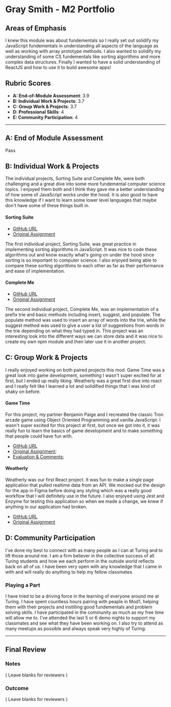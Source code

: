 # Gray Smith - M2 Portfolio

## Areas of Emphasis

I knew this module was about fundementals so I really set out solidify my JavaScript fundementals in understanding all aspects of the language as well as working with array prototype methods. I also wanted to solidify my understanding of some CS fundementals like sorting algorithms and more complex data structures. Finally I wanted to have a solid understanding of ReactJS and how to use it to build awesome apps!

## Rubric Scores

- **A: End-of-Module Assessment**: 3.9
- **B: Individual Work & Projects**: 3.7
- **C: Group Work & Projects**: 3.7
- **D: Professional Skills**: 4
- **E: Community Participation**: 4

---

## A: End of Module Assessment

Pass

## B: Individual Work & Projects

The individual projects, Sorting Suite and Complete Me, were both challenging and a great dive into some more fundemental computer science topics. I enjoyed them both and I think they gave me a better understanding of how some of JavaScript works under the hood. It is also good to have this knowledge if I want to learn some lower level languages that maybe don't have some of these things built in.

#### Sorting Suite

- [GitHub URL](https://github.com/GraySmith00/gs-sorting-suite)
- [Original Assignment](http://frontend.turing.io/projects/sorting-suite.html)

The first individual project, Sorting Suite, was great practice in implementing sorting algorithms in JavaScript. It was nice to code these algorithms out and know exactly what's going on under the hood since sorting is so important to computer science. I also enjoyed being able to compare these sorting algorithms to each other as far as their performance and ease of implementation.

#### Complete Me

- [GitHub URL](https://github.com/GraySmith00/gs-complete-me)
- [Original Assignment](http://frontend.turing.io/projects/complete-me.html)

The second individual project, Complete Me, was an implementation of a prefix trie and basic methods including insert, suggest, and populate. The populate method was used to insert an array of words into the trie, while the suggest method was used to give a user a list of suggestions from words in the trie depending on what they had typed in. This project was an interesting look into the different ways we can store data and it was nice to create my own npm module and then later use it in another project.

## C: Group Work & Projects

I really enjoyed working on both paired projects this mod. Game Time was a great look into game development, something I wasn't super excited for at first, but I ended up really liking. Weatherly was a great first dive into react and I really felt like I learned a lot and solidified things that I was kind of shaky on before.

#### Game Time

For this project, my partner Benjamin Paige and I recreated the classic Tron arcade game using Object Oriented Programming and vanilla JavaScript. I wasn't super excited for this project at first, but once we got into it, it was really fun to learn the basics of game development and to make something that people could have fun with.

- [GitHub URL](http://frontend.turing.io/projects/game-time.html)
- [Original Assignment](https://github.com/GraySmith00/gs-bp-game-time);
- [Evaluation & Comments](https://github.com/turingschool/front-end-submissions-public/blob/master/1804/mod-2/game-time/benjamin-gray.md);

#### Weatherly

Weatherly was our first React project. It was fun to make a single page application that pulled realtime data from an API. We mocked out the design for the app in Figma before doing any styling which was a really good workflow that I will definitely use in the future. I also enjoyed using Jest and Enzyme for testing this application so when we made a change, we knew if anything in our application had broken.

- [GitHub URL](https://github.com/GraySmith00/gs-jm-weatherly)
- [Original Assignment](http://frontend.turing.io/projects/weathrly.html)

## D: Community Participation

I've done my best to connect with as many people as I can at Turing and to lift those around me. I am a firm believer in the collective success of all Turing students and how we each perform in the outside world reflects back on all of us. I have been very open with any knowledge that I came in with and will really do anything to help my fellow classmates.

### Playing a Part

I have tried to be a driving force in the learning of everyone around me at Turing. I have spent countless hours pairing with peaple in Mod1, helping them with their projects and instilling good fundementals and problem solving skills. I have participated in the community as much as my free time will allow me to. I've attended the last 5 or 6 demo nights to support my classmates and see what they have been working on. I also try to attend as many meetups as possible and always speak very highly of Turing.

---

## Final Review

### Notes

( Leave blanks for reviewers )

### Outcome

( Leave blanks for reviewers )
